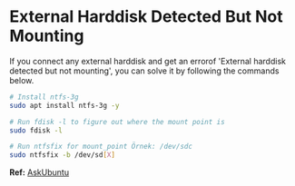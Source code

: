 # External Harddisk Detected But Not Mounting

If you connect any external harddisk and get an errorof 'External harddisk detected but not mounting', you can solve it by following the commands below.

```bash
# Install ntfs-3g
sudo apt install ntfs-3g -y

# Run fdisk -l to figure out where the mount point is
sudo fdisk -l

# Run ntfsfix for mount_point Örnek: /dev/sdc
sudo ntfsfix -b /dev/sd[X]
```

**Ref:** [AskUbuntu](https://askubuntu.com/a/1043399/372193)
